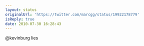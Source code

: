 ```yaml
---
layout: status
originalUrl: 'https://twitter.com/marcgg/status/19922178779'
isReply: true
date: 2010-07-30 16:28:43
---
```


@kevinburg lies
